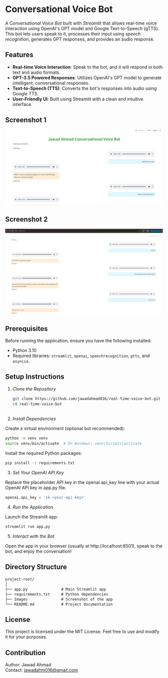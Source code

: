 # Conversational Voice Bot

A *Conversational Voice Bot* built with *Streamlit* that allows real-time voice interaction using OpenAI's GPT model and Google Text-to-Speech (gTTS). This bot lets users speak to it, processes their input using *speech recognition*, generates GPT responses, and provides an audio response.

## Features

- **Real-time Voice Interaction**: Speak to the bot, and it will respond in both text and audio formats.
- **GPT-3.5 Powered Responses**: Utilizes OpenAI's GPT model to generate intelligent, conversational responses.
- **Text-to-Speech (TTS)**: Converts the bot's responses into audio using Google TTS.
- **User-Friendly UI**: Built using Streamlit with a clean and intuitive interface.

## Screenshot 1

![Screenshot of Conversational Voice Bot](images/f56f87bb-0bcd-4162-af24-fa4efd58b346.jpeg)

## Screenshot 2

![Screenshot of Conversational Voice Bot](images/41ca5f6c-cc58-4d60-baee-7aa8366d4f49.jpeg)
## Prerequisites

Before running the application, ensure you have the following installed:

- Python 3.10
- Required libraries: `streamlit`, `openai`, `speechrecognition`, `gtts`, and `asyncio`.

## Setup Instructions

1. *Clone the Repository*

   ```bash
   git clone https://github.com/jawadahmad016/real-time-voice-bot.git
   cd real-time-voice-bot



2. *Install Dependencies*

Create a virtual environment (optional but recommended):

```bash
python -m venv venv
source venv/bin/activate  # On Windows: venv\Scripts\activate
```
Install the required Python packages:

```bash
pip install -r requirements.txt
```

3. *Set Your OpenAI API Key*

Replace the placeholder API key in the openai.api_key line with your actual OpenAI API key in app.py file.
```python
openai.api_key = 'sk-<your-api-key>'
```

4. *Run the Application*

Launch the Streamlit app:
```bash
streamlit run app.py
```
5. *Interact with the Bot*

Open the app in your browser (usually at http://localhost:8501), speak to the bot, and enjoy the conversation!

## Directory Structure

```
project-root/
│
├── app.py               # Main Streamlit app
├── requirements.txt     # Python dependencies
├── Images               # Screenshot of the app
└── README.md            # Project documentation
```


## License
This project is licensed under the MIT License. Feel free to use and modify it for your purposes.

## Contribution
Author: Jawad Ahmad  
Contact: jawadahm016@gmail.com